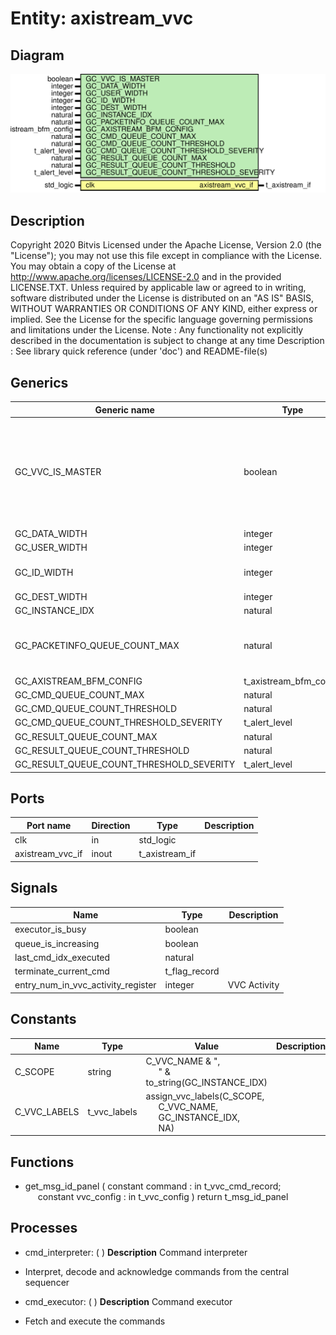 # Entity: axistream_vvc

## Diagram

![Diagram](axistream_vvc.svg "Diagram")
## Description

Copyright 2020 Bitvis
Licensed under the Apache License, Version 2.0 (the "License"); you may not use this file except in compliance with the License.
You may obtain a copy of the License at http://www.apache.org/licenses/LICENSE-2.0 and in the provided LICENSE.TXT.
Unless required by applicable law or agreed to in writing, software distributed under the License is distributed on
an "AS IS" BASIS, WITHOUT WARRANTIES OR CONDITIONS OF ANY KIND, either express or implied.
See the License for the specific language governing permissions and limitations under the License.
Note : Any functionality not explicitly described in the documentation is subject to change at any time
Description   : See library quick reference (under 'doc') and README-file(s)
## Generics

| Generic name                             | Type                   | Value                          | Description                                                                                                                                 |
| ---------------------------------------- | ---------------------- | ------------------------------ | ------------------------------------------------------------------------------------------------------------------------------------------- |
| GC_VVC_IS_MASTER                         | boolean                |                                | When true: This VVC is an AXI4 Stream master. Data is output from BFM. When false: This VVC is an AXI4 Stream slave. Data is input to BFM.  |
| GC_DATA_WIDTH                            | integer                |                                |                                                                                                                                             |
| GC_USER_WIDTH                            | integer                | 1                              |                                                                                                                                             |
| GC_ID_WIDTH                              | integer                | 1                              | (Note: STRB_WIDTH = DATA_WIDTH/8)                                                                                                           |
| GC_DEST_WIDTH                            | integer                | 1                              |                                                                                                                                             |
| GC_INSTANCE_IDX                          | natural                |                                |                                                                                                                                             |
| GC_PACKETINFO_QUEUE_COUNT_MAX            | natural                | 1                              | Number of PacketInfo Queues, normally one per source VVC                                                                                    |
| GC_AXISTREAM_BFM_CONFIG                  | t_axistream_bfm_config | C_AXISTREAM_BFM_CONFIG_DEFAULT |                                                                                                                                             |
| GC_CMD_QUEUE_COUNT_MAX                   | natural                | 1000                           |                                                                                                                                             |
| GC_CMD_QUEUE_COUNT_THRESHOLD             | natural                | 950                            |                                                                                                                                             |
| GC_CMD_QUEUE_COUNT_THRESHOLD_SEVERITY    | t_alert_level          | warning                        |                                                                                                                                             |
| GC_RESULT_QUEUE_COUNT_MAX                | natural                | 1000                           |                                                                                                                                             |
| GC_RESULT_QUEUE_COUNT_THRESHOLD          | natural                | 950                            |                                                                                                                                             |
| GC_RESULT_QUEUE_COUNT_THRESHOLD_SEVERITY | t_alert_level          | WARNING                        |                                                                                                                                             |
## Ports

| Port name        | Direction | Type           | Description |
| ---------------- | --------- | -------------- | ----------- |
| clk              | in        | std_logic      |             |
| axistream_vvc_if | inout     | t_axistream_if |             |
## Signals

| Name                               | Type          | Description   |
| ---------------------------------- | ------------- | ------------- |
| executor_is_busy                   | boolean       |               |
| queue_is_increasing                | boolean       |               |
| last_cmd_idx_executed              | natural       |               |
| terminate_current_cmd              | t_flag_record |               |
| entry_num_in_vvc_activity_register | integer       | VVC Activity  |
## Constants

| Name         | Type         | Value                                                                                                                                                                    | Description |
| ------------ | ------------ | ------------------------------------------------------------------------------------------------------------------------------------------------------------------------ | ----------- |
| C_SCOPE      | string       |  C_VVC_NAME & ",<br><span style="padding-left:20px">" & to_string(GC_INSTANCE_IDX)                                                                                       |             |
| C_VVC_LABELS | t_vvc_labels |  assign_vvc_labels(C_SCOPE,<br><span style="padding-left:20px"> C_VVC_NAME,<br><span style="padding-left:20px"> GC_INSTANCE_IDX,<br><span style="padding-left:20px"> NA) |             |
## Functions
- get_msg_id_panel <font id="function_arguments">( constant command    : in t_vvc_cmd_record;<br><span style="padding-left:20px"> constant vvc_config : in t_vvc_config ) </font> <font id="function_return">return t_msg_id_panel </font>
## Processes
- cmd_interpreter: (  )
**Description**
Command interpreter
- Interpret, decode and acknowledge commands from the central sequencer

- cmd_executor: (  )
**Description**
Command executor
- Fetch and execute the commands

